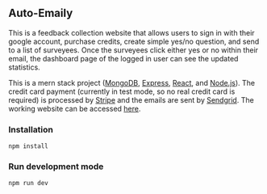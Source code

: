 ## Auto-Emaily

This is a feedback collection website that allows users to sign in with their google account, purchase credits, create simple yes/no question, and send to a list of surveyees. Once the surveyees click either yes or no within their email, the dashboard page of the logged in user can see the updated statistics.

This is a mern stack project ([MongoDB](https://www.mongodb.com/), [Express](https://expressjs.com/), [React](https://reactjs.org/), and [Node.js](https://nodejs.org/)). The credit card payment (currently in test mode, so no real credit card is required) is processed by [Stripe](https://stripe.com/) and the emails are sent by [Sendgrid](https://sendgrid.com/). The working website can be accessed [here](https://autoemaily.herokuapp.com/).

### Installation

```
npm install
```

### Run development mode

```
npm run dev
```